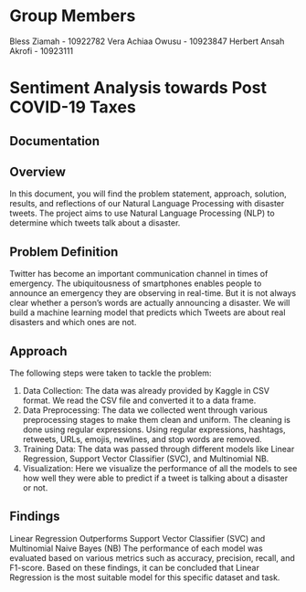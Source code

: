 # Group Members
Bless Ziamah - 10922782
Vera Achiaa Owusu - 10923847
Herbert Ansah Akrofi - 10923111

# Sentiment Analysis towards Post COVID-19 Taxes
## Documentation

## Overview
In this document, you will find the problem statement, approach, solution, results, and reflections of our Natural Language Processing with disaster tweets. The project aims to use Natural Language Processing (NLP) to determine which tweets talk about a disaster.

## Problem Definition
Twitter has become an important communication channel in times of emergency. The ubiquitousness of smartphones enables people to announce an emergency they are observing in real-time. But it is not always clear whether a person’s words are actually announcing a disaster. We will build a machine learning model that predicts which Tweets are about real disasters and which ones are not.

## Approach
The following steps were taken to tackle the problem:
1. Data Collection: The data was already provided by Kaggle in CSV format. We read the CSV file and converted it to a data frame.
2. Data Preprocessing: The data we collected went through various preprocessing stages to make them clean and uniform. The cleaning is done using regular expressions. Using regular expressions, hashtags, retweets, URLs, emojis, newlines, and stop words are removed.
3. Training Data: The data was passed through different models like Linear Regression, Support Vector Classifier (SVC), and Multinomial NB.
4. Visualization: Here we visualize the performance of all the models to see how well they were able to predict if a tweet is talking about a disaster or not.

## Findings
Linear Regression Outperforms Support Vector Classifier (SVC) and Multinomial Naive Bayes (NB)
The performance of each model was evaluated based on various metrics such as accuracy, precision, recall, and F1-score.
Based on these findings, it can be concluded that Linear Regression is the most suitable model for this specific dataset and task.